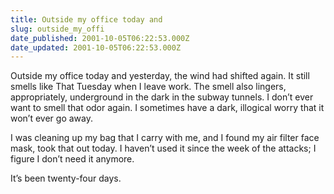 ```yaml
---
title: Outside my office today and
slug: outside_my_offi
date_published: 2001-10-05T06:22:53.000Z
date_updated: 2001-10-05T06:22:53.000Z
---
```


Outside my office today and yesterday, the wind had shifted again. It still smells like That Tuesday when I leave work. The smell also lingers, appropriately, underground in the dark in the subway tunnels. I don’t ever want to smell that odor again. I sometimes have a dark, illogical worry that it won’t ever go away.

I was cleaning up my bag that I carry with me, and I found my air filter face mask, took that out today. I haven’t used it since the week of the attacks; I figure I don’t need it anymore.

It’s been twenty-four days.
